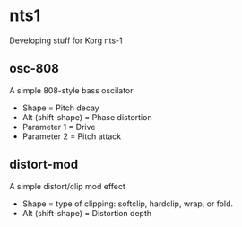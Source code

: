 # nts1
Developing stuff for Korg nts-1

## osc-808
A simple 808-style bass oscilator
 - Shape = Pitch decay
 - Alt (shift-shape) = Phase distortion
 - Parameter 1 = Drive
 - Parameter 2 = Pitch attack
 
## distort-mod
A simple distort/clip mod effect
 - Shape = type of clipping: softclip, hardclip, wrap, or fold.
 - Alt (shift-shape) = Distortion depth
